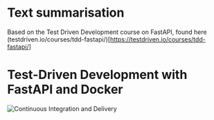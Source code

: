 # Text summarisation

Based on the Test Driven Development course on FastAPI, found here 
(testdriven.io/courses/tdd-fastapi/)[https://testdriven.io/courses/tdd-fastapi/]

# Test-Driven Development with FastAPI and Docker

![Continuous Integration and Delivery](https://github.com/idjotherwise/text-summary/workflows/Continuous%20Integration%20and%20Delivery/badge.svg?branch=master)